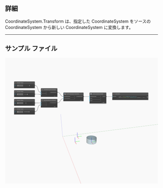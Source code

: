 <!--- Autodesk.DesignScript.Geometry.CoordinateSystem.Transform(coordinateSystem, fromCoordinateSystem, contextCoordinateSystem) --->
<!--- 43XHCR2GSF5A34R3G2P7OGOWDWYKS3WCXART33FSES5M5ZF2MHJA --->
## 詳細
CoordinateSystem.Transform は、指定した CoordinateSystem をソースの CoordinateSystem から新しい CoordinateSystem に変換します。
___
## サンプル ファイル

![CoordinateSystem.Transform](./43XHCR2GSF5A34R3G2P7OGOWDWYKS3WCXART33FSES5M5ZF2MHJA_img.jpg)
